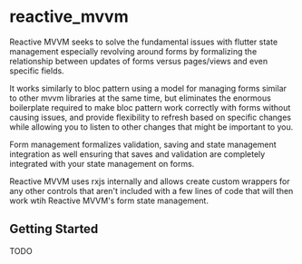 # reactive_mvvm

Reactive MVVM seeks to solve the fundamental issues with flutter state management especially revolving around forms by formalizing the relationship between updates of forms versus pages/views and even specific fields.

It works similarly to bloc pattern using a model for managing forms similar to other mvvm libraries at the same time, but eliminates the enormous boilerplate required to make bloc pattern work correctly with forms without causing issues, and provide flexibility to refresh based on specific changes while allowing you to listen to other changes that might be important to you.

Form management formalizes validation, saving and state management integration as well ensuring that saves and validation are completely integrated with your state management on forms.

Reactive MVVM uses rxjs internally and allows create custom wrappers for any other controls that aren't included with a few lines of code that will then work wtih Reactive MVVM's form state management.

## Getting Started

TODO
